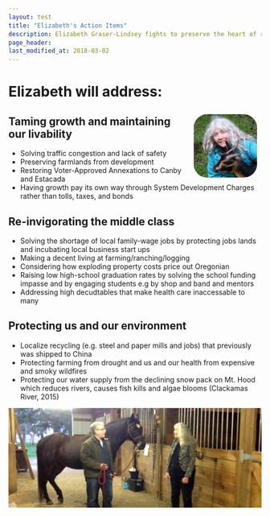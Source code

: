 ```yaml
---
layout: test
title: "Elizabeth's Action Items"
description: Elizabeth Graser-Lindsey fights to preserve the heart of rural Oregon
page_header: 
last_modified_at: 2018-03-02
---
```


<h1>Elizabeth will address:</h1>

<img src="/images/elizabeth.jpg" align="right" width="25%" style="border-radius: 25%; padding: 1ch;" alt="Elizabeth petting a goat" />

## Taming growth and maintaining our livability
* Solving traffic congestion and lack of safety
* Preserving farmlands from development
* Restoring Voter-Approved Annexations to Canby and Estacada
* Having growth pay its own way through System Development Charges rather than tolls, taxes, and bonds

## Re-invigorating the middle class

* Solving the shortage of local family-wage jobs by protecting jobs lands and incubating local business start ups
* Making a decent living at farming/ranching/logging
* Considering how exploding property costs price out Oregonian
* Raising low high-school graduation rates by solving the school funding impasse and by engaging students e.g by shop and band and mentors
* Addressing high decudtables that make health care inaccessable to many


## Protecting us and our environment

* Localize recycling (e.g. steel and paper mills and jobs) that previously was shipped to China
* Protecting farming from drought and us and our health from expensive and smoky wildfires
* Protecting our water supply from the declining snow pack on Mt. Hood which reduces rivers, causes fish kills and algae blooms (Clackamas River, 2015)

<img class="fullspan rb" src="/images/petesbarn.jpg" alt="Visiting Pete's Barn and discussing traffic congestion, Beavercreek (March 10)" />